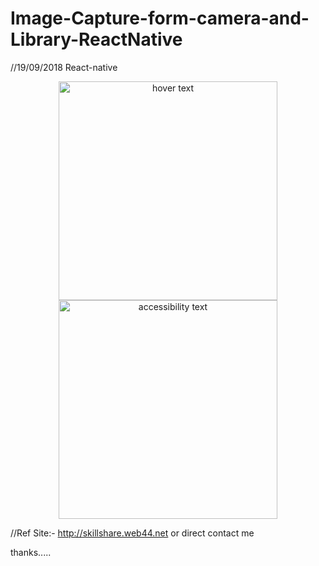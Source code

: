 # Image-Capture-form-camera-and-Library-ReactNative
//19/09/2018 React-native 

<p align="center">
  <img src="https://drive.google.com/open?id=18WG4kUt9mYVOhjNhPuBIGMi4_sKMH1ij" width="350" title="hover text">
  <img src="your_relative_path_here_number_2_large_name" width="350" alt="accessibility text">
</p>



//Ref Site:-
http://skillshare.web44.net or direct contact me

thanks.....

